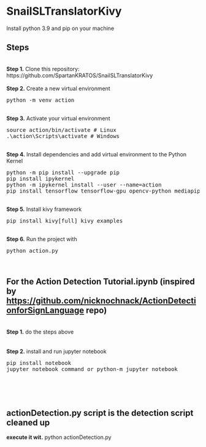 # SnailSLTranslatorKivy
Install python 3.9 and pip on your machine

## Steps
<br />
<b>Step 1.</b> Clone this repository: https://github.com/SpartanKRATOS/SnailSLTranslatorKivy
<br/><br/>
<b>Step 2.</b> Create a new virtual environment 
<pre>
python -m venv action
</pre> 
<br/>
<b>Step 3.</b> Activate your virtual environment
<pre>
source action/bin/activate # Linux
.\action\Scripts\activate # Windows 
</pre>
<br/>
<b>Step 4.</b> Install dependencies and add virtual environment to the Python Kernel
<pre>
python -m pip install --upgrade pip
pip install ipykernel
python -m ipykernel install --user --name=action
pip install tensorflow tensorflow-gpu opencv-python mediapipe sklearn matplotlib
</pre>
<br/>
<b>Step 5.</b> Install kivy framework
<pre>
pip install kivy[full] kivy_examples
</pre>
<br/>
<b>Step 6.</b> Run the project with 
<pre>
python action.py
</pre>
<br/>

## For the Action Detection Tutorial.ipynb (inspired by https://github.com/nicknochnack/ActionDetectionforSignLanguage repo) 
<br />
<b>Step 1.</b> do the steps above
<br/><br/>
<br />
<b>Step 2.</b> install and run jupyter notebook
<pre>
pip install notebook
jupyter notebook command or python-m jupyter notebook
</pre>
<br/>
<br/><br/>

## actionDetection.py script is the detection script cleaned up
<b>execute it wit.</b> python actionDetection.py
